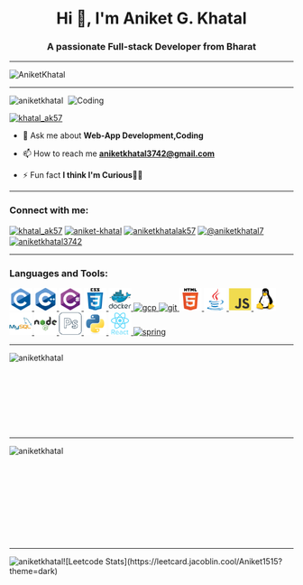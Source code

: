 <h1 align="center">Hi 👋, I'm Aniket G. Khatal</h1>
<h3 align="center">A passionate Full-stack Developer from Bharat</h3><hr>
<p align="left"> <img src="https://komarev.com/ghpvc/?username=AniketKhatal&label=Profile%20views&color=0e75b6&style=flat" alt="AniketKhatal" /> </p><hr>

<img align="right" alt="Coding" width="400" src="https://hack.codingblocks.com/_nuxt/img/maingif.1646021.gif">

<p align="left"> <img src="https://komarev.com/ghpvc/?username=aniketkhatal&label=Profile%20views&color=0e75b6&style=flat" alt="aniketkhatal" /> </p>

<p align="left"> <a href="https://twitter.com/khatal_ak57" target="blank"><img src="https://img.shields.io/twitter/follow/khatal_ak57?logo=twitter&style=for-the-badge" alt="khatal_ak57" /></a> </p>

- 💬 Ask me about **Web-App Development,Coding**

- 📫 How to reach me **aniketkhatal3742@gmail.com**

- ⚡ Fun fact **I think I'm Curious🧐🧐**
<hr>
<h3 align="left">Connect with me:</h3>
<p align="left">
<a href="https://twitter.com/khatal_ak57" target="blank"><img align="center" src="https://raw.githubusercontent.com/rahuldkjain/github-profile-readme-generator/master/src/images/icons/Social/twitter.svg" alt="khatal_ak57" height="30" width="40" /></a>
<a href="https://linkedin.com/in/aniket-khatal" target="blank"><img align="center" src="https://raw.githubusercontent.com/rahuldkjain/github-profile-readme-generator/master/src/images/icons/Social/linked-in-alt.svg" alt="aniket-khatal" height="30" width="40" /></a>
<a href="https://instagram.com/aniketkhatalak57" target="blank"><img align="center" src="https://raw.githubusercontent.com/rahuldkjain/github-profile-readme-generator/master/src/images/icons/Social/instagram.svg" alt="aniketkhatalak57" height="30" width="40" /></a>
<a href="https://www.hackerrank.com/@aniketkhatal7" target="blank"><img align="center" src="https://raw.githubusercontent.com/rahuldkjain/github-profile-readme-generator/master/src/images/icons/Social/hackerrank.svg" alt="@aniketkhatal7" height="30" width="40" /></a>
<a href="https://auth.geeksforgeeks.org/user/aniketkhatal3742" target="blank"><img align="center" src="https://raw.githubusercontent.com/rahuldkjain/github-profile-readme-generator/master/src/images/icons/Social/geeks-for-geeks.svg" alt="aniketkhatal3742" height="30" width="40" /></a>
</p><hr>

<h3 align="left">Languages and Tools:</h3>
<p align="left"> <a href="https://www.cprogramming.com/" target="_blank" rel="noreferrer"> <img src="https://raw.githubusercontent.com/devicons/devicon/master/icons/c/c-original.svg" alt="c" width="40" height="40"/> </a> <a href="https://www.w3schools.com/cpp/" target="_blank" rel="noreferrer"> <img src="https://raw.githubusercontent.com/devicons/devicon/master/icons/cplusplus/cplusplus-original.svg" alt="cplusplus" width="40" height="40"/> </a> <a href="https://www.w3schools.com/cs/" target="_blank" rel="noreferrer"> <img src="https://raw.githubusercontent.com/devicons/devicon/master/icons/csharp/csharp-original.svg" alt="csharp" width="40" height="40"/> </a> <a href="https://www.w3schools.com/css/" target="_blank" rel="noreferrer"> <img src="https://raw.githubusercontent.com/devicons/devicon/master/icons/css3/css3-original-wordmark.svg" alt="css3" width="40" height="40"/> </a> <a href="https://www.docker.com/" target="_blank" rel="noreferrer"> <img src="https://raw.githubusercontent.com/devicons/devicon/master/icons/docker/docker-original-wordmark.svg" alt="docker" width="40" height="40"/> </a> <a href="https://cloud.google.com" target="_blank" rel="noreferrer"> <img src="https://www.vectorlogo.zone/logos/google_cloud/google_cloud-icon.svg" alt="gcp" width="40" height="40"/> </a> <a href="https://git-scm.com/" target="_blank" rel="noreferrer"> <img src="https://www.vectorlogo.zone/logos/git-scm/git-scm-icon.svg" alt="git" width="40" height="40"/> </a> <a href="https://www.w3.org/html/" target="_blank" rel="noreferrer"> <img src="https://raw.githubusercontent.com/devicons/devicon/master/icons/html5/html5-original-wordmark.svg" alt="html5" width="40" height="40"/> </a> <a href="https://www.java.com" target="_blank" rel="noreferrer"> <img src="https://raw.githubusercontent.com/devicons/devicon/master/icons/java/java-original.svg" alt="java" width="40" height="40"/> </a> <a href="https://developer.mozilla.org/en-US/docs/Web/JavaScript" target="_blank" rel="noreferrer"> <img src="https://raw.githubusercontent.com/devicons/devicon/master/icons/javascript/javascript-original.svg" alt="javascript" width="40" height="40"/> </a> <a href="https://www.linux.org/" target="_blank" rel="noreferrer"> <img src="https://raw.githubusercontent.com/devicons/devicon/master/icons/linux/linux-original.svg" alt="linux" width="40" height="40"/> </a> <a href="https://www.mysql.com/" target="_blank" rel="noreferrer"> <img src="https://raw.githubusercontent.com/devicons/devicon/master/icons/mysql/mysql-original-wordmark.svg" alt="mysql" width="40" height="40"/> </a> <a href="https://nodejs.org" target="_blank" rel="noreferrer"> <img src="https://raw.githubusercontent.com/devicons/devicon/master/icons/nodejs/nodejs-original-wordmark.svg" alt="nodejs" width="40" height="40"/> </a> <a href="https://www.photoshop.com/en" target="_blank" rel="noreferrer"> <img src="https://raw.githubusercontent.com/devicons/devicon/master/icons/photoshop/photoshop-line.svg" alt="photoshop" width="40" height="40"/> </a> <a href="https://www.python.org" target="_blank" rel="noreferrer"> <img src="https://raw.githubusercontent.com/devicons/devicon/master/icons/python/python-original.svg" alt="python" width="40" height="40"/> </a> <a href="https://reactjs.org/" target="_blank" rel="noreferrer"> <img src="https://raw.githubusercontent.com/devicons/devicon/master/icons/react/react-original-wordmark.svg" alt="react" width="40" height="40"/> </a> <a href="https://spring.io/" target="_blank" rel="noreferrer"> <img src="https://www.vectorlogo.zone/logos/springio/springio-icon.svg" alt="spring" width="40" height="40"/> </a> </p><hr>

<p><img align="left" src="https://github-readme-stats.vercel.app/api/top-langs?username=aniketkhatal&show_icons=true&locale=en&layout=compact" alt="aniketkhatal" /></p><br><br><br><br><br><br><br><br><hr>

<p>&nbsp;<img align="left" src="https://github-readme-stats.vercel.app/api?username=aniketkhatal&show_icons=true&locale=en" alt="aniketkhatal" /></p><br><br><br><br><br><br><br><br><hr>

<p><img align="left" src="https://github-readme-streak-stats.herokuapp.com/?user=aniketkhatal&" alt="aniketkhatal" /></p>

<p>![Leetcode Stats](https://leetcard.jacoblin.cool/Aniket1515?theme=dark)</p>

